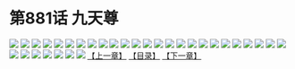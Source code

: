 # 第881话 九天尊
![](https://mhpic.xiaomingtaiji.net/comic/D/斗破苍穹/第881话F0_304252/1.jpg-zymk.middle.webp)
![](https://mhpic.xiaomingtaiji.net/comic/D/斗破苍穹/第881话F0_304252/2.jpg-zymk.middle.webp)
![](https://mhpic.xiaomingtaiji.net/comic/D/斗破苍穹/第881话F0_304252/3.jpg-zymk.middle.webp)
![](https://mhpic.xiaomingtaiji.net/comic/D/斗破苍穹/第881话F0_304252/4.jpg-zymk.middle.webp)
![](https://mhpic.xiaomingtaiji.net/comic/D/斗破苍穹/第881话F0_304252/5.jpg-zymk.middle.webp)
![](https://mhpic.xiaomingtaiji.net/comic/D/斗破苍穹/第881话F0_304252/6.jpg-zymk.middle.webp)
![](https://mhpic.xiaomingtaiji.net/comic/D/斗破苍穹/第881话F0_304252/7.jpg-zymk.middle.webp)
![](https://mhpic.xiaomingtaiji.net/comic/D/斗破苍穹/第881话F0_304252/8.jpg-zymk.middle.webp)
![](https://mhpic.xiaomingtaiji.net/comic/D/斗破苍穹/第881话F0_304252/9.jpg-zymk.middle.webp)
![](https://mhpic.xiaomingtaiji.net/comic/D/斗破苍穹/第881话F0_304252/10.jpg-zymk.middle.webp)
![](https://mhpic.xiaomingtaiji.net/comic/D/斗破苍穹/第881话F0_304252/11.jpg-zymk.middle.webp)
![](https://mhpic.xiaomingtaiji.net/comic/D/斗破苍穹/第881话F0_304252/12.jpg-zymk.middle.webp)
![](https://mhpic.xiaomingtaiji.net/comic/D/斗破苍穹/第881话F0_304252/13.jpg-zymk.middle.webp)
![](https://mhpic.xiaomingtaiji.net/comic/D/斗破苍穹/第881话F0_304252/14.jpg-zymk.middle.webp)
![](https://mhpic.xiaomingtaiji.net/comic/D/斗破苍穹/第881话F0_304252/15.jpg-zymk.middle.webp)
![](https://mhpic.xiaomingtaiji.net/comic/D/斗破苍穹/第881话F0_304252/16.jpg-zymk.middle.webp)
![](https://mhpic.xiaomingtaiji.net/comic/D/斗破苍穹/第881话F0_304252/17.jpg-zymk.middle.webp)
![](https://mhpic.xiaomingtaiji.net/comic/D/斗破苍穹/第881话F0_304252/18.jpg-zymk.middle.webp)
![](https://mhpic.xiaomingtaiji.net/comic/D/斗破苍穹/第881话F0_304252/19.jpg-zymk.middle.webp)
![](https://mhpic.xiaomingtaiji.net/comic/D/斗破苍穹/第881话F0_304252/20.jpg-zymk.middle.webp)
![](https://mhpic.xiaomingtaiji.net/comic/D/斗破苍穹/第881话F0_304252/21.jpg-zymk.middle.webp)
![](https://mhpic.xiaomingtaiji.net/comic/D/斗破苍穹/第881话F0_304252/22.jpg-zymk.middle.webp)
![](https://mhpic.xiaomingtaiji.net/comic/D/斗破苍穹/第881话F0_304252/23.jpg-zymk.middle.webp)
![](https://mhpic.xiaomingtaiji.net/comic/D/斗破苍穹/第881话F0_304252/24.jpg-zymk.middle.webp)
![](https://mhpic.xiaomingtaiji.net/comic/D/斗破苍穹/第881话F0_304252/25.jpg-zymk.middle.webp)
![](https://mhpic.xiaomingtaiji.net/comic/D/斗破苍穹/第881话F0_304252/26.jpg-zymk.middle.webp)
![](https://mhpic.xiaomingtaiji.net/comic/D/斗破苍穹/第881话F0_304252/27.jpg-zymk.middle.webp)
![](https://mhpic.xiaomingtaiji.net/comic/D/斗破苍穹/第881话F0_304252/28.jpg-zymk.middle.webp)
![](https://mhpic.xiaomingtaiji.net/comic/D/斗破苍穹/第881话F0_304252/29.jpg-zymk.middle.webp)
![](https://mhpic.xiaomingtaiji.net/comic/D/斗破苍穹/第881话F0_304252/30.jpg-zymk.middle.webp)
![](https://mhpic.xiaomingtaiji.net/comic/D/斗破苍穹/第881话F0_304252/31.jpg-zymk.middle.webp)
![](https://mhpic.xiaomingtaiji.net/comic/D/斗破苍穹/第881话F0_304252/32.jpg-zymk.middle.webp)
[【上一章】](./884.md)
[【目录】](./README.md)
[【下一章】](./886.md)
